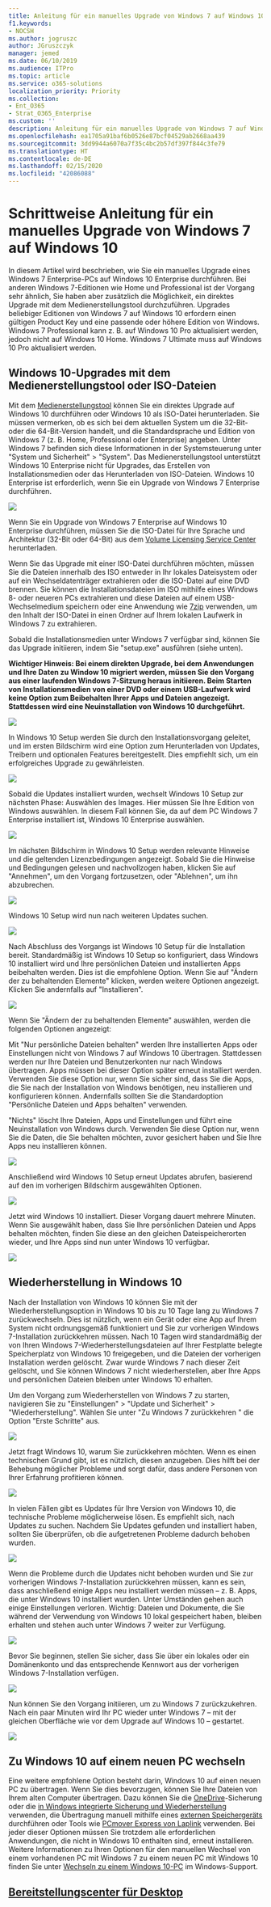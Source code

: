 ```yaml
---
title: Anleitung für ein manuelles Upgrade von Windows 7 auf Windows 10
f1.keywords:
- NOCSH
ms.author: jogruszc
author: JGruszczyk
manager: jemed
ms.date: 06/10/2019
ms.audience: ITPro
ms.topic: article
ms.service: o365-solutions
localization_priority: Priority
ms.collection:
- Ent_O365
- Strat_O365_Enterprise
ms.custom: ''
description: Anleitung für ein manuelles Upgrade von Windows 7 auf Windows 10
ms.openlocfilehash: ea1705a91baf6b0526e87bcf04529ab2668aa439
ms.sourcegitcommit: 3dd9944a6070a7f35c4bc2b57df397f844c3fe79
ms.translationtype: HT
ms.contentlocale: de-DE
ms.lasthandoff: 02/15/2020
ms.locfileid: "42086088"
---
```

# <a name="windows-7-to-windows-10-manual-upgrade-step-by-step-guide"></a>Schrittweise Anleitung für ein manuelles Upgrade von Windows 7 auf Windows 10

In diesem Artikel wird beschrieben, wie Sie ein manuelles Upgrade eines Windows 7 Enterprise-PCs auf Windows 10 Enterprise durchführen. Bei anderen Windows 7-Editionen wie Home und Professional ist der Vorgang sehr ähnlich, Sie haben aber zusätzlich die Möglichkeit, ein direktes Upgrade mit dem Medienerstellungstool durchzuführen. Upgrades beliebiger Editionen von Windows 7 auf Windows 10 erfordern einen gültigen Product Key und eine passende oder höhere Edition von Windows. Windows 7 Professional kann z. B. auf Windows 10 Pro aktualisiert werden, jedoch nicht auf Windows 10 Home. Windows 7 Ultimate muss auf Windows 10 Pro aktualisiert werden.

## <a name="windows-10-upgrades-using-the-media-creation-tool-or-iso-files"></a>Windows 10-Upgrades mit dem Medienerstellungstool oder ISO-Dateien

Mit dem [Medienerstellungstool](https://www.microsoft.com/software-download/windows10ISO) können Sie ein direktes Upgrade auf Windows 10 durchführen oder Windows 10 als ISO-Datei herunterladen. Sie müssen vermerken, ob es sich bei dem aktuellen System um die 32-Bit- oder die 64-Bit-Version handelt, und die Standardsprache und Edition von Windows 7 (z. B. Home, Professional oder Enterprise) angeben. Unter Windows 7 befinden sich diese Informationen in der Systemsteuerung unter "System und Sicherheit" \> "System". Das Medienerstellungstool unterstützt Windows 10 Enterprise nicht für Upgrades, das Erstellen von Installationsmedien oder das Herunterladen von ISO-Dateien. Windows 10 Enterprise ist erforderlich, wenn Sie ein Upgrade von Windows 7 Enterprise durchführen.

![](../media/windows-7-to-windows-10-upgrade-manual-media/windows-7-to-windows-10-upgrade-manual-media-1.png)

Wenn Sie ein Upgrade von Windows 7 Enterprise auf Windows 10 Enterprise durchführen, müssen Sie die ISO-Datei für Ihre Sprache und Architektur (32-Bit oder 64-Bit) aus dem [Volume Licensing Service Center](https://www.microsoft.com/licensing/servicecenter/default.aspx) herunterladen.

Wenn Sie das Upgrade mit einer ISO-Datei durchführen möchten, müssen Sie die Dateien innerhalb des ISO entweder in Ihr lokales Dateisystem oder auf ein Wechseldatenträger extrahieren oder die ISO-Datei auf eine DVD brennen. Sie können die Installationsdateien im ISO mithilfe eines Windows 8- oder neueren PCs extrahieren und diese Dateien auf einem USB-Wechselmedium speichern oder eine Anwendung wie [7zip](https://www.7-zip.org/) verwenden, um den Inhalt der ISO-Datei in einen Ordner auf Ihrem lokalen Laufwerk in Windows 7 zu extrahieren.

Sobald die Installationsmedien unter Windows 7 verfügbar sind, können Sie das Upgrade initiieren, indem Sie "setup.exe" ausführen (siehe unten).

**Wichtiger Hinweis: Bei einem direkten Upgrade, bei dem Anwendungen und Ihre Daten zu Window 10 migriert werden, müssen Sie den Vorgang aus einer laufenden Windows 7-Sitzung heraus initiieren. Beim Starten von Installationsmedien von einer DVD oder einem USB-Laufwerk wird keine Option zum Beibehalten Ihrer Apps und Dateien angezeigt. Stattdessen wird eine Neuinstallation von Windows 10 durchgeführt.**

![](../media/windows-7-to-windows-10-upgrade-manual-media/windows-7-to-windows-10-upgrade-manual-media-2.png)

In Windows 10 Setup werden Sie durch den Installationsvorgang geleitet, und im ersten Bildschirm wird eine Option zum Herunterladen von Updates, Treibern und optionalen Features bereitgestellt. Dies empfiehlt sich, um ein erfolgreiches Upgrade zu gewährleisten.

![](../media/windows-7-to-windows-10-upgrade-manual-media/windows-7-to-windows-10-upgrade-manual-media-3.png)

Sobald die Updates installiert wurden, wechselt Windows 10 Setup zur nächsten Phase: Auswählen des Images. Hier müssen Sie Ihre Edition von Windows auswählen. In diesem Fall können Sie, da auf dem PC Windows 7 Enterprise installiert ist, Windows 10 Enterprise auswählen.

![](../media/windows-7-to-windows-10-upgrade-manual-media/windows-7-to-windows-10-upgrade-manual-media-4.png)

Im nächsten Bildschirm in Windows 10 Setup werden relevante Hinweise und die geltenden Lizenzbedingungen angezeigt. Sobald Sie die Hinweise und Bedingungen gelesen und nachvollzogen haben, klicken Sie auf "Annehmen", um den Vorgang fortzusetzen, oder "Ablehnen", um ihn abzubrechen.

![](../media/windows-7-to-windows-10-upgrade-manual-media/windows-7-to-windows-10-upgrade-manual-media-5.png)

Windows 10 Setup wird nun nach weiteren Updates suchen.

![](../media/windows-7-to-windows-10-upgrade-manual-media/windows-7-to-windows-10-upgrade-manual-media-6.png)

Nach Abschluss des Vorgangs ist Windows 10 Setup für die Installation bereit. Standardmäßig ist Windows 10 Setup so konfiguriert, dass Windows 10 installiert wird und Ihre persönlichen Dateien und installierten Apps beibehalten werden. Dies ist die empfohlene Option. Wenn Sie auf "Ändern der zu behaltenden Elemente" klicken, werden weitere Optionen angezeigt. Klicken Sie andernfalls auf "Installieren".

![](../media/windows-7-to-windows-10-upgrade-manual-media/windows-7-to-windows-10-upgrade-manual-media-7.png)

Wenn Sie "Ändern der zu behaltenden Elemente" auswählen, werden die folgenden Optionen angezeigt:

Mit "Nur persönliche Dateien behalten" werden Ihre installierten Apps oder Einstellungen nicht von Windows 7 auf Windows 10 übertragen. Stattdessen werden nur Ihre Dateien und Benutzerkonten nur nach Windows übertragen. Apps müssen bei dieser Option später erneut installiert werden. Verwenden Sie diese Option nur, wenn Sie sicher sind, dass Sie die Apps, die Sie nach der Installation von Windows benötigen, neu installieren und konfigurieren können. Andernfalls sollten Sie die Standardoption "Persönliche Dateien und Apps behalten" verwenden.

"Nichts" löscht Ihre Dateien, Apps und Einstellungen und führt eine Neuinstallation von Windows durch. Verwenden Sie diese Option nur, wenn Sie die Daten, die Sie behalten möchten, zuvor gesichert haben und Sie Ihre Apps neu installieren können.

![](../media/windows-7-to-windows-10-upgrade-manual-media/windows-7-to-windows-10-upgrade-manual-media-8.png)

Anschließend wird Windows 10 Setup erneut Updates abrufen, basierend auf den im vorherigen Bildschirm ausgewählten Optionen.

![](../media/windows-7-to-windows-10-upgrade-manual-media/windows-7-to-windows-10-upgrade-manual-media-9.png)

Jetzt wird Windows 10 installiert. Dieser Vorgang dauert mehrere Minuten. Wenn Sie ausgewählt haben, dass Sie Ihre persönlichen Dateien und Apps behalten möchten, finden Sie diese an den gleichen Dateispeicherorten wieder, und Ihre Apps sind nun unter Windows 10 verfügbar.

![](../media/windows-7-to-windows-10-upgrade-manual-media/windows-7-to-windows-10-upgrade-manual-media-10.png)

## 

## <a name="recovery-in-windows-10"></a>Wiederherstellung in Windows 10

Nach der Installation von Windows 10 können Sie mit der Wiederherstellungsoption in Windows 10 bis zu 10 Tage lang zu Windows 7 zurückwechseln. Dies ist nützlich, wenn ein Gerät oder eine App auf Ihrem System nicht ordnungsgemäß funktioniert und Sie zur vorherigen Windows 7-Installation zurückkehren müssen. Nach 10 Tagen wird standardmäßig der von Ihren Windows 7-Wiederherstellungsdateien auf Ihrer Festplatte belegte Speicherplatz von Windows 10 freigegeben, und die Dateien der vorherigen Installation werden gelöscht. Zwar wurde Windows 7 nach dieser Zeit gelöscht, und Sie können Windows 7 nicht wiederherstellen, aber Ihre Apps und persönlichen Dateien bleiben unter Windows 10 erhalten.

Um den Vorgang zum Wiederherstellen von Windows 7 zu starten, navigieren Sie zu "Einstellungen" \> "Update und Sicherheit" \> "Wiederherstellung". Wählen Sie unter "Zu Windows 7 zurückkehren " die Option "Erste Schritte" aus.

![](../media/windows-7-to-windows-10-upgrade-manual-media/windows-7-to-windows-10-upgrade-manual-media-11.png)

Jetzt fragt Windows 10, warum Sie zurückkehren möchten. Wenn es einen technischen Grund gibt, ist es nützlich, diesen anzugeben. Dies hilft bei der Behebung möglicher Probleme und sorgt dafür, dass andere Personen von Ihrer Erfahrung profitieren können.

![](../media/windows-7-to-windows-10-upgrade-manual-media/windows-7-to-windows-10-upgrade-manual-media-12.png)

In vielen Fällen gibt es Updates für Ihre Version von Windows 10, die technische Probleme möglicherweise lösen. Es empfiehlt sich, nach Updates zu suchen. Nachdem Sie Updates gefunden und installiert haben, sollten Sie überprüfen, ob die aufgetretenen Probleme dadurch behoben wurden.

![](../media/windows-7-to-windows-10-upgrade-manual-media/windows-7-to-windows-10-upgrade-manual-media-13.png)

Wenn die Probleme durch die Updates nicht behoben wurden und Sie zur vorherigen Windows 7-Installation zurückkehren müssen, kann es sein, dass anschließend einige Apps neu installiert werden müssen – z. B. Apps, die unter Windows 10 installiert wurden. Unter Umständen gehen auch einige Einstellungen verloren. Wichtig: Dateien und Dokumente, die Sie während der Verwendung von Windows 10 lokal gespeichert haben, bleiben erhalten und stehen auch unter Windows 7 weiter zur Verfügung. 

![](../media/windows-7-to-windows-10-upgrade-manual-media/windows-7-to-windows-10-upgrade-manual-media-14.png)

Bevor Sie beginnen, stellen Sie sicher, dass Sie über ein lokales oder ein Domänenkonto und das entsprechende Kennwort aus der vorherigen Windows 7-Installation verfügen.

![](../media/windows-7-to-windows-10-upgrade-manual-media/windows-7-to-windows-10-upgrade-manual-media-15.png)

Nun können Sie den Vorgang initiieren, um zu Windows 7 zurückzukehren. Nach ein paar Minuten wird Ihr PC wieder unter Windows 7 – mit der gleichen Oberfläche wie vor dem Upgrade auf Windows 10 – gestartet.

![](../media/windows-7-to-windows-10-upgrade-manual-media/windows-7-to-windows-10-upgrade-manual-media-16.png)

## <a name="moving-to-windows-10-on-a-new-pc"></a>Zu Windows 10 auf einem neuen PC wechseln

Eine weitere empfohlene Option besteht darin, Windows 10 auf einen neuen PC zu übertragen. Wenn Sie dies bevorzugen, können Sie Ihre Dateien von Ihrem alten Computer übertragen. Dazu können Sie die [OneDrive](https://support.office.com/article/b5e918be-0fd4-4095-98da-bceed57f8e0c?ocid=MoveToWindows10)-Sicherung oder die [in Windows integrierte Sicherung und Wiederherstellung](https://support.microsoft.com/help/4469209?ocid=MoveToWindows10) verwenden, die Übertragung manuell mithilfe eines [externen Speichergeräts](https://support.microsoft.com/help/4465814/windows-7-move-files-off-pc-with-an-external-storage-device?ocid=MoveToWindows10) durchführen oder Tools wie [PCmover Express von Laplink](https://www.microsoft.com/windows/transfer-your-data) verwenden. Bei jeder dieser Optionen müssen Sie trotzdem alle erforderlichen Anwendungen, die nicht in Windows 10 enthalten sind, erneut installieren. Weitere Informationen zu Ihren Optionen für den manuellen Wechsel von einem vorhandenen PC mit Windows 7 zu einem neuen PC mit Windows 10 finden Sie unter [Wechseln zu einem Windows 10-PC](https://support.microsoft.com/help/4229823?ocid=MoveToWindows10) im Windows-Support.

## <a name="desktop-deployment-centerhttpsakamshowtoshift"></a>[Bereitstellungscenter für Desktop](https://aka.ms/howtoshift)

